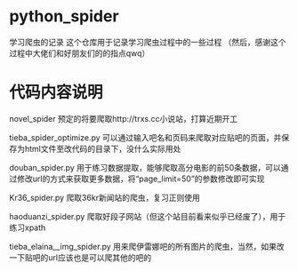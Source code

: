 # python_spider
学习爬虫的记录
这个仓库用于记录学习爬虫过程中的一些过程
（然后，感谢这个过程中大佬们和好朋友们的的指点qwq）


# 代码内容说明

novel_spider  预定的将要爬取http://trxs.cc小说站，打算近期开工

tieba_spider_optimize.py  可以通过输入吧名和页码来爬取对应贴吧的页面，并保存为html文件至改代码的目录下，没什么实际用处

douban_spider.py  用于练习数据提取，能够爬取高分电影的前50条数据，可以通过修改url的方式来获取更多数据，将“page_limit=50”的参数修改即可实现

Kr36_spider.py  爬取36kr新闻站的爬虫，复习正则使用

haoduanzi_spider.py  爬取好段子网站（但这个站目前看来似乎已经废了），用于练习xpath

tieba_elaina__img_spider.py  用来爬伊雷娜吧的所有图片的爬虫，当然，如果改一下贴吧的url应该也是可以爬其他的吧的
